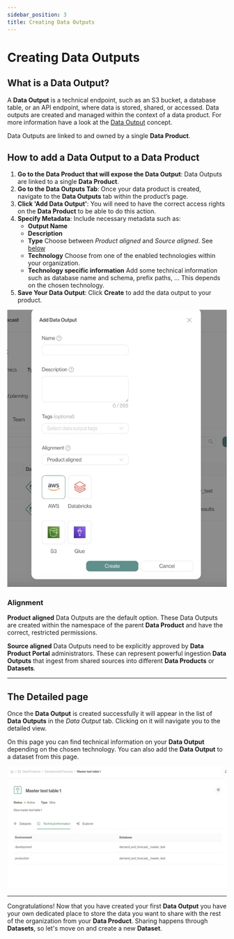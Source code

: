 ```yaml
---
sidebar_position: 3
title: Creating Data Outputs
---
```


# Creating Data Outputs

## What is a Data Output?

A **Data Output** is a technical endpoint, such as an S3 bucket, a database table, or an API endpoint, where data is stored, shared, or accessed.
Data outputs are created and managed within the context of a data product.
For more information have a look at the [Data Output](../concepts/data-outputs) concept.

Data Outputs are linked to and owned by a single **Data Product**.

## How to add a Data Output to a Data Product

1. **Go to the Data Product that will expose the Data Output**: Data Outputs are linked to a single **Data Product**.
2. **Go to the Data Outputs Tab**: Once your data product is created, navigate to the **Data Outputs** tab within the product’s page.
3. **Click 'Add Data Output'**: You will need to have the correct access rights on the **Data Product** to be able to do this action.
4. **Specify Metadata**: Include necessary metadata such as:
   - **Output Name**
   - **Description**
   - **Type** Choose between *Product aligned* and *Source aligned*. See [below](#alignment)
   - **Technology** Choose from one of the enabled technologies within your organization.
   - **Technology specific information** Add some technical information such as database name and schema, prefix paths, ... This depends on the chosen technology.
4. **Save Your Data Output**: Click **Create** to add the data output to your product.

![Data Output Creation](./img/data-output-modal.png)

### Alignment

**Product aligned** Data Outputs are the default option. These Data Outputs are created within the namespace of the parent **Data Product** and have the correct, restricted permissions.

**Source aligned** Data Outputs need to be explicitly approved by **Data Product Portal** administrators. These can represent powerful ingestion **Data Outputs** that ingest from shared sources into different **Data Products** or **Datasets**.

---

## The Detailed page

Once the **Data Output** is created successfully it will appear in the list of **Data Outputs** in the *Data Output* tab.
Clicking on it will navigate you to the detailed view.

On this page you can find technical information on your **Data Output** depending on the chosen technology. You can also add the **Data Output** to a dataset from this page.

![Detailed Data Output](./img/data-output-detail.png)

---

Congratulations! Now that you have created your first **Data Output** you have your own dedicated place to store the data you want to share with the rest of the organization from your **Data Product**. Sharing happens through **Datasets**, so let's move on and create a new **Dataset**.

